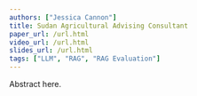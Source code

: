 ```yaml
---
authors: ["Jessica Cannon"]
title: Sudan Agricultural Advising Consultant
paper_url: /url.html
video_url: /url.html
slides_url: /url.html
tags: ["LLM", "RAG", "RAG Evaluation"]
---
```


Abstract here.
